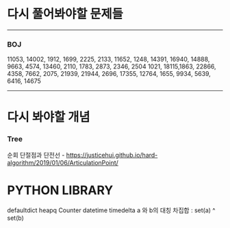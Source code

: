 # 다시 풀어봐야할 문제들
-----
### BOJ
11053, 14002, 1912, 1699, 2225, 2133, 11652, 1248, 14391, 16940, 14888, 9663, 4574, 13460, 2110, 1783, 2873, 2346, 2504
1021, 18115,1863, 22866, 4358, 7662, 2075, 21939, 21944, 2696, 17355, 12764, 1655, 9934, 5639, 6416, 14675

---

# 다시 봐야할 개념
### Tree
순회
단절점과 단전선 - https://justicehui.github.io/hard-algorithm/2019/01/06/ArticulationPoint/


# PYTHON LIBRARY
defaultdict
heapq
Counter
datetime
timedelta
a 와 b의 대칭 차집합 : set(a) ^ set(b)
